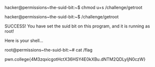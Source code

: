 hacker@permissions~the-suid-bit:~$ chmod u+s /challenge/getroot

hacker@permissions~the-suid-bit:~$ /challenge/getroot

SUCCESS! You have set the suid bit on this program, and it is running as root!

Here is your shell...

root@permissions~the-suid-bit:~# cat /flag

pwn.college{4M3zqxicgotHctX36HSY4E0kXBu.dNTM2QDLyIjN0czW}
